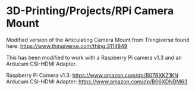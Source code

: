 # 3D-Printing/Projects/RPi Camera Mount
Modified version of the Articulating Camera Mount from Thingiverse found here: https://www.thingiverse.com/thing:3114849

This has been modified to work with a Raspberry Pi camera v1.3 and an Arducam CSI-HDMI Adapter.

Raspberry Pi Camera v1.3: https://www.amazon.com/dp/B07RXKZ1KN
Arducam CSI-HDMI Adapter: https://www.amazon.com/dp/B06XDNBM63
